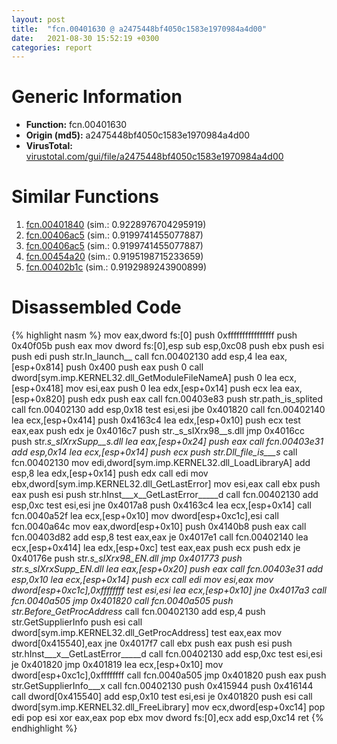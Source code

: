```yaml
---
layout: post
title:  "fcn.00401630 @ a2475448bf4050c1583e1970984a4d00"
date:   2021-08-30 15:52:19 +0300
categories: report
---
```


# Generic Information
- **Function:** fcn.00401630
- **Origin (md5):** a2475448bf4050c1583e1970984a4d00
- **VirusTotal:** [virustotal.com/gui/file/a2475448bf4050c1583e1970984a4d00][virustotal_ref]



# Similar Functions

1. [fcn.00401840][similar_1_ref] (sim.: 0.9228976704295919)
2. [fcn.00406ac5][similar_2_ref] (sim.: 0.9199741455077887)
3. [fcn.00406ac5][similar_3_ref] (sim.: 0.9199741455077887)
4. [fcn.00454a20][similar_4_ref] (sim.: 0.9195198715233659)
5. [fcn.00402b1c][similar_5_ref] (sim.: 0.9192989243900899)


# Disassembled Code

{% highlight nasm %}
mov eax,dword fs:[0]
push 0xffffffffffffffff
push 0x40f05b
push eax
mov dword fs:[0],esp
sub esp,0xc08
push ebx
push esi
push edi
push str.In_launch__
call fcn.00402130
add esp,4
lea eax,[esp+0x814]
push 0x400
push eax
push 0
call dword[sym.imp.KERNEL32.dll_GetModuleFileNameA]
push 0
lea ecx,[esp+0x418]
mov esi,eax
push 0
lea edx,[esp+0x14]
push ecx
lea eax,[esp+0x820]
push edx
push eax
call fcn.00403e83
push str.path_is_splited
call fcn.00402130
add esp,0x18
test esi,esi
jbe 0x401820
call fcn.00402140
lea ecx,[esp+0x414]
push 0x4163c4
lea edx,[esp+0x10]
push ecx
test eax,eax
push edx
je 0x4016c7
push str._s_sIXrx98__s.dll
jmp 0x4016cc
push str._s_sIXrxSupp__s.dll
lea eax,[esp+0x24]
push eax
call fcn.00403e31
add esp,0x14
lea ecx,[esp+0x14]
push ecx
push str.Dll_file_is___s_
call fcn.00402130
mov edi,dword[sym.imp.KERNEL32.dll_LoadLibraryA]
add esp,8
lea edx,[esp+0x14]
push edx
call edi
mov ebx,dword[sym.imp.KERNEL32.dll_GetLastError]
mov esi,eax
call ebx
push eax
push esi
push str.hInst___x__GetLastError_____d
call fcn.00402130
add esp,0xc
test esi,esi
jne 0x4017a8
push 0x4163c4
lea ecx,[esp+0x14]
call fcn.0040a52f
lea ecx,[esp+0x10]
mov dword[esp+0xc1c],esi
call fcn.0040a64c
mov eax,dword[esp+0x10]
push 0x4140b8
push eax
call fcn.00403d82
add esp,8
test eax,eax
je 0x4017e1
call fcn.00402140
lea ecx,[esp+0x414]
lea edx,[esp+0xc]
test eax,eax
push ecx
push edx
je 0x40176e
push str._s_sIXrx98_EN.dll
jmp 0x401773
push str._s_sIXrxSupp_EN.dll
lea eax,[esp+0x20]
push eax
call fcn.00403e31
add esp,0x10
lea ecx,[esp+0x14]
push ecx
call edi
mov esi,eax
mov dword[esp+0xc1c],0xffffffff
test esi,esi
lea ecx,[esp+0x10]
jne 0x4017a3
call fcn.0040a505
jmp 0x401820
call fcn.0040a505
push str.Before_GetProcAddress__
call fcn.00402130
add esp,4
push str.GetSupplierInfo
push esi
call dword[sym.imp.KERNEL32.dll_GetProcAddress]
test eax,eax
mov dword[0x415540],eax
jne 0x4017f7
call ebx
push eax
push esi
push str.hInst___x__GetLastError_____d
call fcn.00402130
add esp,0xc
test esi,esi
je 0x401820
jmp 0x401819
lea ecx,[esp+0x10]
mov dword[esp+0xc1c],0xffffffff
call fcn.0040a505
jmp 0x401820
push eax
push str.GetSupplierInfo___x
call fcn.00402130
push 0x415944
push 0x416144
call dword[0x415540]
add esp,0x10
test esi,esi
je 0x401820
push esi
call dword[sym.imp.KERNEL32.dll_FreeLibrary]
mov ecx,dword[esp+0xc14]
pop edi
pop esi
xor eax,eax
pop ebx
mov dword fs:[0],ecx
add esp,0xc14
ret 
{% endhighlight %}


[similar_1_ref]: /report/fcn.00401840@a2475448bf4050c1583e1970984a4d00
[similar_2_ref]: /report/fcn.00406ac5@5bfd33ece1aeef8bda2c7fc886262ed9
[similar_3_ref]: /report/fcn.00406ac5@999ae3491971c32d67bd4c32561ea381
[similar_4_ref]: /report/fcn.00454a20@4fe6510221c33bf023f6abed461fc13f
[similar_5_ref]: /report/fcn.00402b1c@6c5b0418e4a4c57d99cda47d2717045d
[virustotal_ref]: https://www.virustotal.com/gui/file/a2475448bf4050c1583e1970984a4d00